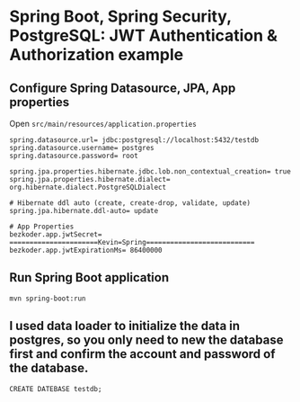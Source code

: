 # Spring Boot, Spring Security, PostgreSQL: JWT Authentication & Authorization example

## Configure Spring Datasource, JPA, App properties
Open `src/main/resources/application.properties`

```
spring.datasource.url= jdbc:postgresql://localhost:5432/testdb
spring.datasource.username= postgres
spring.datasource.password= root

spring.jpa.properties.hibernate.jdbc.lob.non_contextual_creation= true
spring.jpa.properties.hibernate.dialect= org.hibernate.dialect.PostgreSQLDialect

# Hibernate ddl auto (create, create-drop, validate, update)
spring.jpa.hibernate.ddl-auto= update

# App Properties
bezkoder.app.jwtSecret= ======================Kevin=Spring===========================
bezkoder.app.jwtExpirationMs= 86400000
```

## Run Spring Boot application
```
mvn spring-boot:run
```

## I used data loader to initialize the data in postgres, so you only need to new the database first and confirm the account and password of the database.
```
CREATE DATEBASE testdb;
```